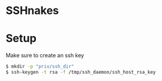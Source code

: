 # SSHnakes

# Setup

Make sure to create an ssh key

```bash
$ mkdir -p "priv/ssh_dir"
$ ssh-keygen -t rsa -f /tmp/ssh_daemon/ssh_host_rsa_key
```

